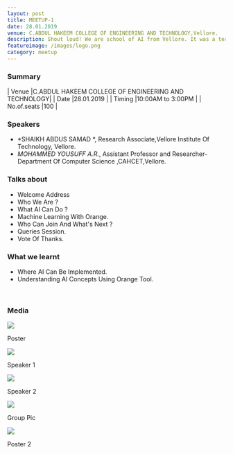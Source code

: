 ```yaml
---
layout: post
title: MEETUP-1
date: 28.01.2019   
venue: C.ABDUL HAKEEM COLLEGE OF ENGINEERING AND TECHNOLOGY,Vellore.
description: Shout loud! We are school of AI from Vellore. It was a terrific start for a community that has just started out. Expert speakers from different domains shared their experiences in AI.
featureimage: /images/logo.png
category: meetup
---
```


### Summary      
 
| Venue       |C.ABDUL HAKEEM COLLEGE OF ENGINEERING AND TECHNOLOGY|
| Date        |28.01.2019                                         |
| Timing      |10:00AM to 3:00PM                                   |
| No.of.seats |100                                                 |                             



### Speakers 

* *SHAIKH ABDUS SAMAD *, Research Associate,Vellore Institute Of Technology, Vellore. 
* *MOHAMMED YOUSUFF A.R.*, Assistant Professor and Researcher- Department Of Computer Science ,CAHCET,Vellore.

### Talks about
* Welcome Address
* Who We Are ?
* What AI Can Do ?
* Machine Learning With Orange.
* Who Can Join And What's Next ?
* Queries Session.
* Vote Of Thanks.
### What we learnt
* Where AI Can Be Implemented.
* Understanding AI Concepts Using Orange Tool.



<br>

### Media
<div class="media-wrapper">
	<div class="media-item" >
		<img src="https://drive.google.com/uc?id=1JY8i2Os6v9JhbUT0oLnr9-c-jS5H98m0" onclick="showMediaModal(this.src);"/>
		<p>Poster</p>
	</div>
	<div class="media-item" >
		<img src="https://drive.google.com/uc?id=1JY8i2Os6v9JhbUT0oLnr9-c-jS5H98m0" onclick="showMediaModal(this.src);"/>
		<p>Speaker 1</p>
	</div>
	<div class="media-item" >
		<img src="https://drive.google.com/uc?id=1JY8i2Os6v9JhbUT0oLnr9-c-jS5H98m0" onclick="showMediaModal(this.src);"/>
		<p>Speaker 2</p>
	</div>
	<div class="media-item" >
		<img src="https://drive.google.com/uc?id=1JY8i2Os6v9JhbUT0oLnr9-c-jS5H98m0" onclick="showMediaModal(this.src);"/>
		<p>Group Pic</p>
	</div>
	<div class="media-item" >
		<img src="https://drive.google.com/uc?id=1JY8i2Os6v9JhbUT0oLnr9-c-jS5H98m0" onclick="showMediaModal(this.src);"/>
		<p>Poster 2</p>
	</div>
</div>

